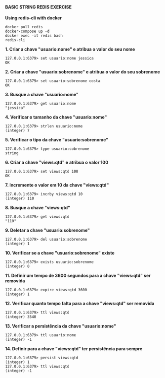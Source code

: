 #### BASIC STRING REDIS EXERCISE 

**Using redis-cli with docker**

```
docker pull redis
docker-compose up -d 
docker exec -it redis bash
redis-cli

```

**1. Criar a chave "usuario:nome" e atribua o valor do seu nome**
``` 
127.0.0.1:6379> set usuario:nome jessica
OK
``` 

**2. Criar a chave "usuario:sobrenome" e atribua o valor do seu sobrenome**
```
127.0.0.1:6379> set usuario:sobrenome costa
OK
```

**3. Busque a chave "usuario:nome"**
```
127.0.0.1:6379> get usuario:nome
"jessica"
```

**4. Verificar o tamanho da chave "usuario:nome"**
```
127.0.0.1:6379> strlen usuario:nome
(integer) 7

```

**5. Verificar o tipo da chave "usuario:sobrenome"**

```
127.0.0.1:6379> type usuario:sobrenome
string
```

**6. Criar a chave "views:qtd" e atribua o valor 100**
```
127.0.0.1:6379> set views:qtd 100
OK
```

**7. Incremente o valor em 10 da chave "views:qtd"**

```
127.0.0.1:6379> incrby views:qtd 10
(integer) 110
```

**8. Busque a chave "views:qtd"**
```
127.0.0.1:6379> get views:qtd
"110"
```

**9. Deletar a chave "usuario:sobrenome"**

```
127.0.0.1:6379> del usuario:sobrenome
(integer) 1
```

**10. Verificar se a chave "usuario:sobrenome" existe**

```
127.0.0.1:6379> exists usuario:sobrenome
(integer) 0
```

**11. Definir um tempo de 3600 segundos para a chave "views:qtd" ser removida**
```
127.0.0.1:6379> expire views:qtd 3600
(integer) 1
```

**12. Verificar quanto tempo falta para a chave "views:qtd" ser removida**
```
127.0.0.1:6379> ttl views:qtd
(integer) 3540
```

**13. Verificar a persistência da chave "usuario:nome"**
```
127.0.0.1:6379> ttl usuario:nome
(integer) -1
```

**14. Definir para a chave "views:qtd" ter persistência para sempre**
```
127.0.0.1:6379> persist views:qtd
(integer) 1
127.0.0.1:6379> ttl views:qtd
(integer) -1
```